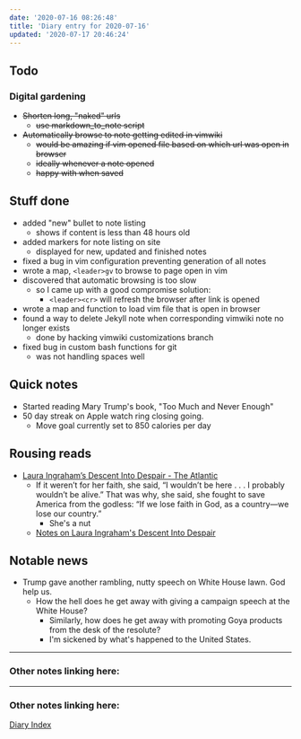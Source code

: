 ```yaml
---
date: '2020-07-16 08:26:48'
title: 'Diary entry for 2020-07-16'
updated: '2020-07-17 20:46:24'
---
```

## Todo
### Digital gardening
* ~~Shorten long, "naked" urls~~
  * ~~use markdown_to_note script~~
* ~~Automatically browse to note getting edited in vimwiki~~
  * ~~would be amazing if vim opened file based on which url was open in browser~~
  * ~~ideally whenever a note opened~~
  * ~~happy with when saved~~

## Stuff done
* added "new" bullet to note listing
  * shows if content is less than 48 hours old
* added markers for note listing on site
  * displayed for new, updated and finished notes
* fixed a bug in vim configuration preventing generation of all notes
* wrote a map, `<leader>gv` to browse to page open in vim
* discovered that automatic browsing is too slow
  * so I came up with a good compromise solution:
    * `<leader><cr>` will refresh the browser after link is opened
* wrote a map and function to load vim file that is open in browser
* found a way to delete Jekyll note when corresponding vimwiki note no longer
  exists
  * done by hacking vimwiki customizations branch
* fixed bug in custom bash functions for git
  * was not handling spaces well

## Quick notes
* Started reading Mary Trump's book, "Too Much and Never Enough"
* 50 day streak on Apple watch ring closing going.
  * Move goal currently set to 850 calories per day

## Rousing reads
* [Laura Ingraham’s Descent Into Despair - The Atlantic](https://www.theatlantic.com/ideas/archive/2020/07/laura-ingrahams-descent-into-despair/614245/?utm_source=digg)
  * If it weren’t for her faith, she said, “I wouldn’t be here . . . I probably wouldn’t be alive.” That was why, she said, she fought to save America from the godless: “If we lose faith in God, as a country—we lose our country.”
    * She's a nut
  * [Notes on Laura Ingraham's Descent Into Despair](/Notes-on-Laura-Ingraham's-Descent-Into-Despair)

## Notable news
* Trump gave another rambling, nutty speech on White House lawn. God help us.
  * How the hell does he get away with giving a campaign speech at the White
    House?
    * Similarly, how does he get away with promoting Goya products from the desk
      of the resolute?
    * I'm sickened by what's happened to the United States.

---
### Other notes linking here:

---
### Other notes linking here:

[Diary Index](/diary)

